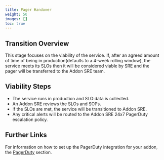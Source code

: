 ```yaml
---
title: Pager Handover
weight: 50
images: []
toc: true
---
```


## Transition Overview

This stage focuses on the viability of the service. If, after an agreed amount of time of
being in production(defaults to a 4-week rolling window), the service meets its SLOs then
it will be considered viable by SRE and the pager will be transferred to the Addon SRE
team.

## Viability Steps

- The service runs in production and SLO data is collected.
- An Addon SRE reviews the SLOs and SOPs.
- If the SLOs are met, the service will be transitioned to Addon SRE.
- Any critical alerts will be routed to the Addon SRE 24x7 PagerDuty escalation policy.

## Further Links

For information on how to set up the PagerDuty integration for your addon,
the [PagerDuty](../creating-addons/monitoring/pagerduty_integration.md) section.
